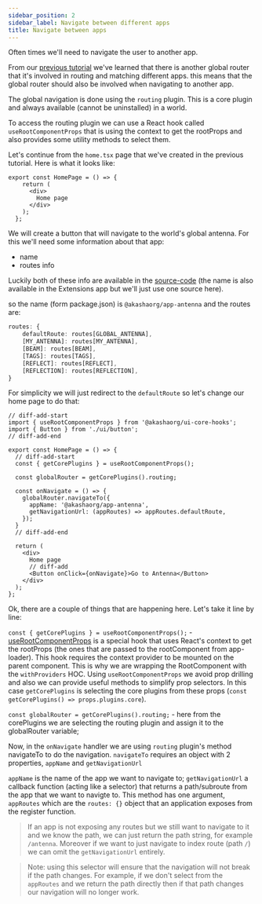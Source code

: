 ```yaml
---
sidebar_position: 2
sidebar_label: Navigate between different apps
title: Navigate between apps
---
```


Often times we'll need to navigate the user to another app.

From our [previous tutorial](./tanstack-react-router.md) we've learned that there is another global router that it's involved in routing and matching different apps. this means that the global router should also be involved when navigating to another app.

The global navigation is done using the `routing` plugin. This is a core plugin and always available (cannot be uninstalled) in a world.

To access the routing plugin we can use a React hook called `useRootComponentProps` that is using the context to get the rootProps and also provides some utility methods to select them.

Let's continue from the `home.tsx` page that we've created in the previous tutorial. Here is what it looks like:

```tsx title="components/pages/home.tsx"
export const HomePage = () => {
    return (
      <div>
        Home page
      </div>
    );
  };
```

We will create a button that will navigate to the world's global antenna. For this we'll need some information about that app:
- name
- routes info

Luckily both of these info are available in the [source-code](https://github.com/AKASHAorg/akasha-core/blob/next/extensions/apps/antenna/src/index.tsx) (the name is also available in the Extensions app but we'll just use one source here).

so the name (form package.json) is `@akashaorg/app-antenna` and the routes are:

```ts
routes: {
    defaultRoute: routes[GLOBAL_ANTENNA],
    [MY_ANTENNA]: routes[MY_ANTENNA],
    [BEAM]: routes[BEAM],
    [TAGS]: routes[TAGS],
    [REFLECT]: routes[REFLECT],
    [REFLECTION]: routes[REFLECTION],
}
```

For simplicity we will just redirect to the `defaultRoute` so let's change our home page to do that:

```tsx title="components/pages/home.tsx"
// diff-add-start
import { useRootComponentProps } from '@akashaorg/ui-core-hooks';
import { Button } from './ui/button';
// diff-add-end

export const HomePage = () => {
  // diff-add-start
  const { getCorePlugins } = useRootComponentProps();

  const globalRouter = getCorePlugins().routing;
  
  const onNavigate = () => {
    globalRouter.navigateTo({
      appName: '@akashaorg/app-antenna',
      getNavigationUrl: (appRoutes) => appRoutes.defaultRoute,
    });
  }
  // diff-add-end

  return (
    <div>
      Home page
      // diff-add
      <Button onClick={onNavigate}>Go to Antenna</Button>
    </div>
  );
};
```

Ok, there are a couple of things that are happening here. Let's take it line by line:

`const { getCorePlugins } = useRootComponentProps();` - [useRootComponentProps](https://github.com/AKASHAorg/akasha-core/blob/next/libs/hooks/src/use-root-props.tsx#L29) is a special hook that uses React's context to get the rootProps (the ones that are passed to the rootComponent from app-loader). This hook requires the context provider to be mounted on the parent component. This is why we are wrapping the RootComponent with the `withProviders` HOC. Using `useRootComponentProps` we avoid prop drilling and also we can provide useful methods to simplify prop selectors. In this case `getCorePlugins` is selecting the core plugins from these props (`const getCorePlugins() => props.plugins.core`).

`const globalRouter = getCorePlugins().routing;` - here from the corePlugins we are selecting the routing plugin and assign it to the globalRouter variable;

Now, in the `onNavigate` handler we are using `routing` plugin's method navigateTo to do the navigation. `navigateTo` requires an object with 2 properties, `appName` and `getNavigationUrl`

`appName` is the name of the app we want to navigate to;
`getNavigationUrl` a callback function (acting like a selector) that returns a path/subroute from the app that we want to navigte to. This method has one argument, `appRoutes` which are the `routes: {}` object that an application exposes from the register function.

> If an app is not exposing any routes but we still want to navigate to it and we know the path, we can just return the path string, for example `/antenna`. Moreover if we want to just navigate to index route (path `/`) we can omit the `getNavigationUrl` entirely.

> Note: using this selector will ensure that the navigation will not break if the path changes. For example, if we don't select from the `appRoutes` and we return the path directly then if that path changes our navigation will no longer work.





